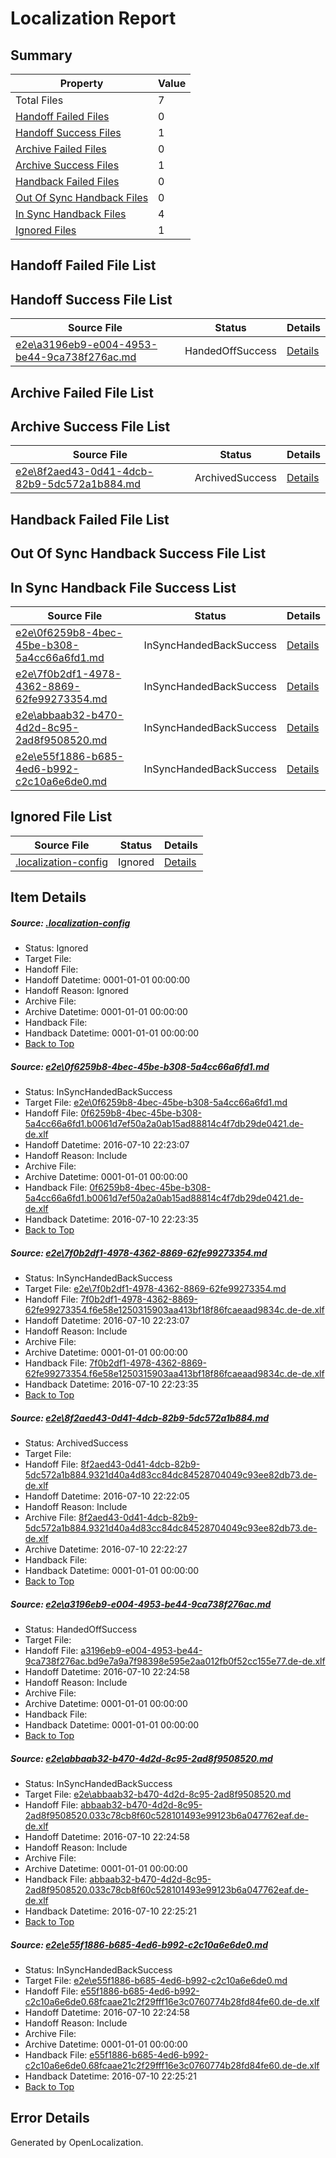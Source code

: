 # <a name='report-top'></a> Localization Report

## Summary
 Property | Value 
 -------- | ----- 
 Total Files | 7
[ Handoff Failed Files ](#handoff-failed-list)| 0
[ Handoff Success Files ](#handoff-success-list)| 1
[ Archive Failed Files ](#archive-failed-list)| 0
[ Archive Success Files ](#archive-success-list)| 1
[ Handback Failed Files ](#handback-failed-list)| 0
[ Out Of Sync Handback Files ](#outofsync-handback-success-list)| 0
[ In Sync Handback Files ](#insync-handback-success-list)| 4
[ Ignored Files ](#ignored-list)| 1

## <a name='handoff-failed-list'></a> Handoff Failed File List

## <a name='handoff-success-list'></a> Handoff Success File List
 Source File | Status | Details 
 ----------- | ------ | ------- 
 [e2e\a3196eb9-e004-4953-be44-9ca738f276ac.md](https://github.com/OpenLocalizationTestOrg/oltest/blob/4c0dacd5e2b49bf6563c3983f19120e240b0a418/e2e/a3196eb9-e004-4953-be44-9ca738f276ac.md) | HandedOffSuccess | [Details](#2d6b98c0affb21bce2a643ffbdc0113df9cf8deb4)

## <a name='archive-failed-list'></a> Archive Failed File List

## <a name='archive-success-list'></a> Archive Success File List
 Source File | Status | Details 
 ----------- | ------ | ------- 
 [e2e\8f2aed43-0d41-4dcb-82b9-5dc572a1b884.md](https://github.com/OpenLocalizationTestOrg/oltest/blob/7d9776ffc3c9cccf560ee7d8d43e5b9a628d5eb8/e2e/8f2aed43-0d41-4dcb-82b9-5dc572a1b884.md) | ArchivedSuccess | [Details](#f9c0c66260ab6996cd7302a3b55dad4faaffaa7e3)

## <a name='handback-failed-list'></a> Handback Failed File List

## <a name='outofsync-handback-success-list'></a> Out Of Sync Handback Success File List

## <a name='insync-handback-success-list'></a> In Sync Handback File Success List
 Source File | Status | Details 
 ----------- | ------ | ------- 
 [e2e\0f6259b8-4bec-45be-b308-5a4cc66a6fd1.md](https://github.com/OpenLocalizationTestOrg/oltest/blob/e345142ff834fc7dac7218d1962ce27210582bce/e2e/0f6259b8-4bec-45be-b308-5a4cc66a6fd1.md) | InSyncHandedBackSuccess | [Details](#e8505092b80a007461fa6119abf96197864ce4821)
 [e2e\7f0b2df1-4978-4362-8869-62fe99273354.md](https://github.com/OpenLocalizationTestOrg/oltest/blob/e345142ff834fc7dac7218d1962ce27210582bce/e2e/7f0b2df1-4978-4362-8869-62fe99273354.md) | InSyncHandedBackSuccess | [Details](#081ed80fb6d829ad48079549f10bd9ab175fe66f2)
 [e2e\abbaab32-b470-4d2d-8c95-2ad8f9508520.md](https://github.com/OpenLocalizationTestOrg/oltest/blob/41cbc050766bb5dc44726d3ae17c39da11dae872/e2e/abbaab32-b470-4d2d-8c95-2ad8f9508520.md) | InSyncHandedBackSuccess | [Details](#06beb9605ff43cd66e326abdb0369488f37e98ad5)
 [e2e\e55f1886-b685-4ed6-b992-c2c10a6e6de0.md](https://github.com/OpenLocalizationTestOrg/oltest/blob/926b9505a80376d73cab1458f8b9bd0fb288b080/e2e/e55f1886-b685-4ed6-b992-c2c10a6e6de0.md) | InSyncHandedBackSuccess | [Details](#3b5682010a7dfd3f16f0b730623098ae104ae7d56)

## <a name='ignored-list'></a> Ignored File List
 Source File | Status | Details 
 ----------- | ------ | ------- 
 [.localization-config](https://github.com/OpenLocalizationTestOrg/oltest/blob/926b9505a80376d73cab1458f8b9bd0fb288b080/.localization-config) | Ignored | [Details](#3d4f252ac210baf56311d7e97dcc2db10974dbd20)

## Item Details
##### <a name='3d4f252ac210baf56311d7e97dcc2db10974dbd20'></a> Source: [.localization-config](https://github.com/OpenLocalizationTestOrg/oltest/blob/926b9505a80376d73cab1458f8b9bd0fb288b080/.localization-config)
* Status: Ignored
* Target File: 
* Handoff File: 
* Handoff Datetime: 0001-01-01 00:00:00
* Handoff Reason: Ignored
* Archive File: 
* Archive Datetime: 0001-01-01 00:00:00
* Handback File: 
* Handback Datetime: 0001-01-01 00:00:00
* [Back to Top](#report-top)

##### <a name='e8505092b80a007461fa6119abf96197864ce4821'></a> Source: [e2e\0f6259b8-4bec-45be-b308-5a4cc66a6fd1.md](https://github.com/OpenLocalizationTestOrg/oltest/blob/e345142ff834fc7dac7218d1962ce27210582bce/e2e/0f6259b8-4bec-45be-b308-5a4cc66a6fd1.md)
* Status: InSyncHandedBackSuccess
* Target File: [e2e\0f6259b8-4bec-45be-b308-5a4cc66a6fd1.md](https://github.com/OpenLocalizationTestOrg/oltest-dede-fly/blob/ff1e6a8ad9b8cf3be2a6b34e52bf2eeca43e6fc5/e2e/0f6259b8-4bec-45be-b308-5a4cc66a6fd1.md)
* Handoff File: [0f6259b8-4bec-45be-b308-5a4cc66a6fd1.b0061d7ef50a2a0ab15ad88814c4f7db29de0421.de-de.xlf](https://github.com/OpenLocalizationTestOrg/olhandoff-e2e/blob/91552ad25f46d663db8062b69df2949e81236387/ol-handoff/OpenLocalizationTestOrg/oltest-dede-fly/ci/0f6259b8-4bec-45be-b308-5a4cc66a6fd1.b0061d7ef50a2a0ab15ad88814c4f7db29de0421.de-de.xlf)
* Handoff Datetime: 2016-07-10 22:23:07
* Handoff Reason: Include
* Archive File: 
* Archive Datetime: 0001-01-01 00:00:00
* Handback File: [0f6259b8-4bec-45be-b308-5a4cc66a6fd1.b0061d7ef50a2a0ab15ad88814c4f7db29de0421.de-de.xlf](https://github.com/OpenLocalizationTestOrg/olhandback-e2e/blob/43a4705d3d306b0d3416918135a114ff544c8499/ol-handback/OpenLocalizationTestOrg/oltest-dede-fly/ci/0f6259b8-4bec-45be-b308-5a4cc66a6fd1.b0061d7ef50a2a0ab15ad88814c4f7db29de0421.de-de.xlf)
* Handback Datetime: 2016-07-10 22:23:35
* [Back to Top](#report-top)

##### <a name='081ed80fb6d829ad48079549f10bd9ab175fe66f2'></a> Source: [e2e\7f0b2df1-4978-4362-8869-62fe99273354.md](https://github.com/OpenLocalizationTestOrg/oltest/blob/e345142ff834fc7dac7218d1962ce27210582bce/e2e/7f0b2df1-4978-4362-8869-62fe99273354.md)
* Status: InSyncHandedBackSuccess
* Target File: [e2e\7f0b2df1-4978-4362-8869-62fe99273354.md](https://github.com/OpenLocalizationTestOrg/oltest-dede-fly/blob/ff1e6a8ad9b8cf3be2a6b34e52bf2eeca43e6fc5/e2e/7f0b2df1-4978-4362-8869-62fe99273354.md)
* Handoff File: [7f0b2df1-4978-4362-8869-62fe99273354.f6e58e1250315903aa413bf18f86fcaeaad9834c.de-de.xlf](https://github.com/OpenLocalizationTestOrg/olhandoff-e2e/blob/91552ad25f46d663db8062b69df2949e81236387/ol-handoff/OpenLocalizationTestOrg/oltest-dede-fly/ci/7f0b2df1-4978-4362-8869-62fe99273354.f6e58e1250315903aa413bf18f86fcaeaad9834c.de-de.xlf)
* Handoff Datetime: 2016-07-10 22:23:07
* Handoff Reason: Include
* Archive File: 
* Archive Datetime: 0001-01-01 00:00:00
* Handback File: [7f0b2df1-4978-4362-8869-62fe99273354.f6e58e1250315903aa413bf18f86fcaeaad9834c.de-de.xlf](https://github.com/OpenLocalizationTestOrg/olhandback-e2e/blob/43a4705d3d306b0d3416918135a114ff544c8499/ol-handback/OpenLocalizationTestOrg/oltest-dede-fly/ci/7f0b2df1-4978-4362-8869-62fe99273354.f6e58e1250315903aa413bf18f86fcaeaad9834c.de-de.xlf)
* Handback Datetime: 2016-07-10 22:23:35
* [Back to Top](#report-top)

##### <a name='f9c0c66260ab6996cd7302a3b55dad4faaffaa7e3'></a> Source: [e2e\8f2aed43-0d41-4dcb-82b9-5dc572a1b884.md](https://github.com/OpenLocalizationTestOrg/oltest/blob/7d9776ffc3c9cccf560ee7d8d43e5b9a628d5eb8/e2e/8f2aed43-0d41-4dcb-82b9-5dc572a1b884.md)
* Status: ArchivedSuccess
* Target File: 
* Handoff File: [8f2aed43-0d41-4dcb-82b9-5dc572a1b884.9321d40a4d83cc84dc84528704049c93ee82db73.de-de.xlf](https://github.com/OpenLocalizationTestOrg/olhandoff-e2e/blob/b9aebe3ecb426df313ddf0299c1572f0dee54519/ol-handoff/OpenLocalizationTestOrg/oltest-dede-fly/ci/ht/8f2aed43-0d41-4dcb-82b9-5dc572a1b884.9321d40a4d83cc84dc84528704049c93ee82db73.de-de.xlf)
* Handoff Datetime: 2016-07-10 22:22:05
* Handoff Reason: Include
* Archive File: [8f2aed43-0d41-4dcb-82b9-5dc572a1b884.9321d40a4d83cc84dc84528704049c93ee82db73.de-de.xlf](https://github.com/OpenLocalizationTestOrg/olhandoff-e2e/blob/ea11d0433131510f17df1b1fb015578900b7e040/ol-archive/OpenLocalizationTestOrg/oltest-dede-fly/ci/ht/8f2aed43-0d41-4dcb-82b9-5dc572a1b884.9321d40a4d83cc84dc84528704049c93ee82db73.de-de.xlf)
* Archive Datetime: 2016-07-10 22:22:27
* Handback File: 
* Handback Datetime: 0001-01-01 00:00:00
* [Back to Top](#report-top)

##### <a name='2d6b98c0affb21bce2a643ffbdc0113df9cf8deb4'></a> Source: [e2e\a3196eb9-e004-4953-be44-9ca738f276ac.md](https://github.com/OpenLocalizationTestOrg/oltest/blob/4c0dacd5e2b49bf6563c3983f19120e240b0a418/e2e/a3196eb9-e004-4953-be44-9ca738f276ac.md)
* Status: HandedOffSuccess
* Target File: 
* Handoff File: [a3196eb9-e004-4953-be44-9ca738f276ac.bd9e7a9a7f98398e595e2aa012fb0f52cc155e77.de-de.xlf](https://github.com/OpenLocalizationTestOrg/olhandoff-e2e/blob/1d9cca833b80556e71b27bc4437c181d815d6766/ol-handoff/OpenLocalizationTestOrg/oltest-dede-fly/ci/mt/a3196eb9-e004-4953-be44-9ca738f276ac.bd9e7a9a7f98398e595e2aa012fb0f52cc155e77.de-de.xlf)
* Handoff Datetime: 2016-07-10 22:24:58
* Handoff Reason: Include
* Archive File: 
* Archive Datetime: 0001-01-01 00:00:00
* Handback File: 
* Handback Datetime: 0001-01-01 00:00:00
* [Back to Top](#report-top)

##### <a name='06beb9605ff43cd66e326abdb0369488f37e98ad5'></a> Source: [e2e\abbaab32-b470-4d2d-8c95-2ad8f9508520.md](https://github.com/OpenLocalizationTestOrg/oltest/blob/41cbc050766bb5dc44726d3ae17c39da11dae872/e2e/abbaab32-b470-4d2d-8c95-2ad8f9508520.md)
* Status: InSyncHandedBackSuccess
* Target File: [e2e\abbaab32-b470-4d2d-8c95-2ad8f9508520.md](https://github.com/OpenLocalizationTestOrg/oltest-dede-fly/blob/5d754ff28ae528cdfcd56da1d2784a6f44344310/e2e/abbaab32-b470-4d2d-8c95-2ad8f9508520.md)
* Handoff File: [abbaab32-b470-4d2d-8c95-2ad8f9508520.033c78cb8f60c528101493e99123b6a047762eaf.de-de.xlf](https://github.com/OpenLocalizationTestOrg/olhandoff-e2e/blob/1d9cca833b80556e71b27bc4437c181d815d6766/ol-handoff/OpenLocalizationTestOrg/oltest-dede-fly/ci/mt/abbaab32-b470-4d2d-8c95-2ad8f9508520.033c78cb8f60c528101493e99123b6a047762eaf.de-de.xlf)
* Handoff Datetime: 2016-07-10 22:24:58
* Handoff Reason: Include
* Archive File: 
* Archive Datetime: 0001-01-01 00:00:00
* Handback File: [abbaab32-b470-4d2d-8c95-2ad8f9508520.033c78cb8f60c528101493e99123b6a047762eaf.de-de.xlf](https://github.com/OpenLocalizationTestOrg/olhandback-e2e/blob/7c6ae8f9ade2157cc484c159135304f1d9a31ea2/ol-handback/OpenLocalizationTestOrg/oltest-dede-fly/ci/mt/abbaab32-b470-4d2d-8c95-2ad8f9508520.033c78cb8f60c528101493e99123b6a047762eaf.de-de.xlf)
* Handback Datetime: 2016-07-10 22:25:21
* [Back to Top](#report-top)

##### <a name='3b5682010a7dfd3f16f0b730623098ae104ae7d56'></a> Source: [e2e\e55f1886-b685-4ed6-b992-c2c10a6e6de0.md](https://github.com/OpenLocalizationTestOrg/oltest/blob/926b9505a80376d73cab1458f8b9bd0fb288b080/e2e/e55f1886-b685-4ed6-b992-c2c10a6e6de0.md)
* Status: InSyncHandedBackSuccess
* Target File: [e2e\e55f1886-b685-4ed6-b992-c2c10a6e6de0.md](https://github.com/OpenLocalizationTestOrg/oltest-dede-fly/blob/5d754ff28ae528cdfcd56da1d2784a6f44344310/e2e/e55f1886-b685-4ed6-b992-c2c10a6e6de0.md)
* Handoff File: [e55f1886-b685-4ed6-b992-c2c10a6e6de0.68fcaae21c2f29fff16e3c0760774b28fd84fe60.de-de.xlf](https://github.com/OpenLocalizationTestOrg/olhandoff-e2e/blob/1d9cca833b80556e71b27bc4437c181d815d6766/ol-handoff/OpenLocalizationTestOrg/oltest-dede-fly/ci/mt/e55f1886-b685-4ed6-b992-c2c10a6e6de0.68fcaae21c2f29fff16e3c0760774b28fd84fe60.de-de.xlf)
* Handoff Datetime: 2016-07-10 22:24:58
* Handoff Reason: Include
* Archive File: 
* Archive Datetime: 0001-01-01 00:00:00
* Handback File: [e55f1886-b685-4ed6-b992-c2c10a6e6de0.68fcaae21c2f29fff16e3c0760774b28fd84fe60.de-de.xlf](https://github.com/OpenLocalizationTestOrg/olhandback-e2e/blob/7c6ae8f9ade2157cc484c159135304f1d9a31ea2/ol-handback/OpenLocalizationTestOrg/oltest-dede-fly/ci/mt/e55f1886-b685-4ed6-b992-c2c10a6e6de0.68fcaae21c2f29fff16e3c0760774b28fd84fe60.de-de.xlf)
* Handback Datetime: 2016-07-10 22:25:21
* [Back to Top](#report-top)


## Error Details

Generated by OpenLocalization.
